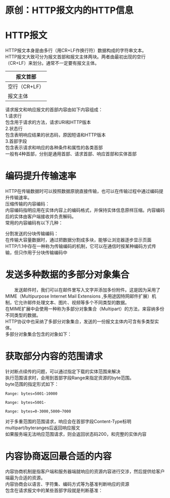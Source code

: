 # 原创：HTTP报文内的HTTP信息

# HTTP报文

HTTP报文本身是由多行（用CR+LF作换行符）数据构成的字符串文本。<br/>
HTTP报文大致可分为报文首部和报文主体两块。两者由最初出现的空行（CR+LF）来划分。通常不一定要有报文主体。

|报文首部
|------
|空行（CR+LF）
|报文主体

请求报文和响应报文的首部内容由如下内容组成：<br/>
1.请求行<br/>
包含用于请求的方法，请求URI和HTTP版本<br/>
2.状态行<br/>
包含表明响应结果的状态码，原因短语和HTTP版本<br/>
3.首部字段<br/>
包含表示请求和响应的各种条件和属性的各类首部<br/>
一般有4种首部，分别是通用首部、请求首部、响应首部和实体首部

# 编码提升传输速率

HTTP在传输数据时可以按照数据原貌直接传输，也可以在传输过程中通过编码提升传输速率。<br/>
压缩传输的内容编码：<br/>
内容编码指明应用在实体内容上的编码格式，并保持实体信息原样压缩。内容编码后的实体由客户端接收并负责解码。<br/>
常用的内容编码有以下几种：

分割发送的分块传输编码：<br/>
在传输大容量数据时，通过把数据分割成多块，能够让浏览器逐步显示页面<br/>
HTTP/1.1中存在一种称为传输编码的机制，它可以在通信时按某种编码方式传输，但只作用于分块传输编码中

# 发送多种数据的多部分对象集合

  发送邮件时，我们可以在邮件里写入文字并添加多份附件。这是因为采用了MIME（Multipurpose Internet Mail Extensions ,多用途因特网邮件扩展）机制，它允许邮件处理文本、图片、视频等多个不同类型的数据。<br/>
在MIME扩展中会使用一种称为多部分对象集合（Multipart）的方法，来容纳多份不同类型的数据。<br/>
HTTP协议中也采纳了多部分对象集合，发送的一份报文主体内可含有多类型实体。<br/>
多部分对象集合包含的对象如下：

# 获取部分内容的范围请求

针对断点续传的问题，可以通过指定下载的实体范围来解决<br/>
执行范围请求时，会用到首部字段Range来指定资源的byte范围。<br/>
byte范围的指定形式如下：

```
Range: bytes=5001-10000

```

```
Range: bytes=5001-

```

```
Range: bytes=0-3000,5000~7000

```

对于多重范围的范围请求，响应会在首部字段Content-Type标明multipart/byteranges后返回响应报文<br/>
如果服务端无法响应范围请求，则会返回状态码200，和完整的实体内容

# 内容协商返回最合适的内容

内容协商机制是指客户端和服务器端就响应的资源内容进行交涉，然后提供给客户端最为合适的资源。<br/>
内容协商会以语言、字符集、编码方式等为基准判断响应的资源<br/>
包含在请求报文中的某些首部字段就是判断基准：

